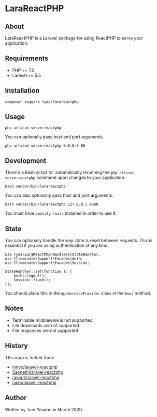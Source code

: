 # LaraReactPHP

## About

LaraReactPHP is a Laravel package for using ReactPHP to serve your application.

## Requirements

* PHP >= 7.0
* Laravel >= 5.5

## Installation

```
composer require tyea/larareactphp
```

## Usage

```
php artisan serve:reactphp
```

You can optionally pass host and port arguments.

```
php artisan serve:reactphp 0.0.0.0 80
```

## Development

There's a Bash script for automatically rerunning the `php artisan serve:reactphp` command upon changes to your application.

```
bash vendor/bin/larareactphp
```

You can also optionally pass host and port arguments.

```
bash vendor/bin/larareactphp 127.0.0.1 8080
```

You must have `inotify-tools` installed in order to use it.

## State

You can optionally handle the way state is reset between requests. This is essential if you are using authentication of any kind.

```
use Tyea\LaraReactPhp\Handlers\StateHandler;
use Illuminate\Support\Facades\Auth;
use Illuminate\Support\Facades\Session;

StateHandler::set(function () {
	Auth::logout();
	Session::flush();
});
```

You should place this in the `AppServiceProvider` class in the `boot` method.

## Notes

* Terminable middleware is not supported
* File downloads are not supported
* File responses are not supported

## History

This repo is forked from:

* [mnvx/laravel-reactphp](https://github.com/mnvx/laravel-reactphp)
* [Saoneth/laravel-reactphp](https://github.com/Saoneth/laravel-reactphp)
* [rayout/laravel-reactphp](https://github.com/rayout/laravel-reactphp)
* [nazo/laravel-reactphp](https://github.com/nazo/laravel-reactphp)

## Author

Written by Tom Yeadon in March 2020.
